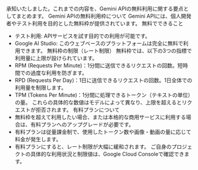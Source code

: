 承知いたしました。これまでの内容を、Gemini APIの無料利用に関する要点としてまとめます。
Gemini APIの無料利用枠について
Gemini APIには、個人開発者やテスト利用を目的とした無料枠が提供されています。
無料でできること
 * テスト利用: APIサービスを試す目的での利用が可能です。
 * Google AI Studio: このウェブベースのプラットフォームは完全に無料で利用できます。
無料枠の制限（レート制限）
無料枠では、以下の3つの指標で利用量に上限が設けられています。
 * RPM (Requests Per Minute)：1分間に送信できるリクエストの回数。短時間での過度な利用を防ぎます。
 * RPD (Requests Per Day)：1日に送信できるリクエストの回数。1日全体での利用量を制限します。
 * TPM (Tokens Per Minute)：1分間に処理できるトークン（テキストの単位）の量。
これらの具体的な数値はモデルによって異なり、上限を超えるとリクエストが拒否されます。
有料プランについて
 * 無料枠を超えて利用したい場合、または本格的な商用サービスに利用する場合は、有料プランへのアップグレードが必要です。
 * 有料プランは従量課金制で、使用したトークン数や画像・動画の量に応じて料金が発生します。
 * 有料プランにすると、レート制限が大幅に緩和されます。
ご自身のプロジェクトの具体的な利用状況と制限値は、Google Cloud Consoleで確認できます。
